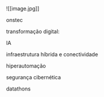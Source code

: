 ![[image.jpg]]

onstec

transformação digital:

IA

infraestrutura híbrida e conectividade

hiperautomação

segurança cibernética

  

datathons